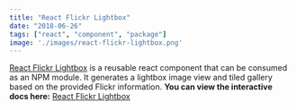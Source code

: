 ```yaml
---
title: "React Flickr Lightbox"
date: "2018-06-26"
tags: ["react", "component", "package"]
image: './images/react-flickr-lightbox.png'
---
```


[React Flickr Lightbox] is a reusable react component that can be consumed as an NPM module. It generates a lightbox image view and tiled gallery based on the provided Flickr information. **You can view the interactive docs here:** [React Flickr Lightbox]

<!-- reference links -->
[React Flickr Lightbox]: <https://darrenbritton.com/react-flickr-lightbox/>
